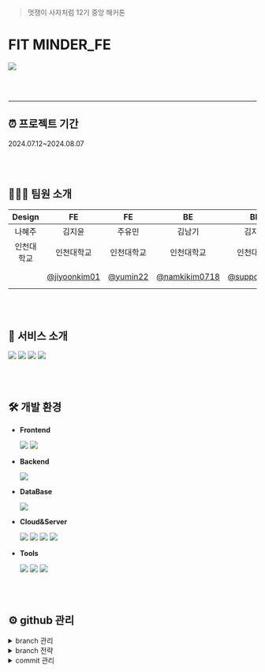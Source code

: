 > 멋쟁이 사자처럼 12기 중앙 해커톤
# FIT MINDER_FE

<img src="https://github.com/user-attachments/assets/625b9117-36c5-4745-a27b-e220955e5815">

<br/><br/>


---


## ⏰ 프로젝트 기간
2024.07.12~2024.08.07

<br/><br/>

## 👩🏻‍💻 팀원 소개
|Design|FE|FE|BE|BE|BE|
|:--:|:--:|:--:|:--:|:--:|:--:|
|나혜주|김지윤|주유민|김남기|김지원|이채원
|인천대학교|인천대학교|인천대학교|인천대학교|인천대학교|인천대학교|
||[@jiyoonkim01](https://github.com/jiyoonkim01)|[@yumin22](https://github.com/yumin22)|[@namkikim0718](https://github.com/namkikim0718)|[@supportlaver](https://github.com/supportlaver)|[@C-ongshim](https://github.com/C-ongshim)|

<br/><br/>

## 📱 서비스 소개
<img src="https://github.com/user-attachments/assets/a4218dcb-1b69-465d-9405-946b61aadb95">
<img src="https://github.com/user-attachments/assets/c8c44e53-5638-45a0-a970-357eb5480e26">
<img src="https://github.com/user-attachments/assets/f24e81d6-8c13-4d4b-9d99-4d924bb46176">
<img src="https://github.com/user-attachments/assets/bd8f7728-7070-4b91-80c9-18d02715adb4">

<br/><br/>

## 🛠️ 개발 환경
+ <strong>Frontend</strong>

  <img src="https://img.shields.io/badge/react-61DAFB.svg?style=for-the-badge&logo=react&logoColor=white"/>
  <img src="https://img.shields.io/badge/css3-1572B6.svg?style=for-the-badge&logo=css3&logoColor=white"/>

+ <strong>Backend</strong>

  <img src="https://img.shields.io/badge/springboot-6DB33F.svg?style=for-the-badge&logo=springboot&logoColor=white"/>
  

+ <strong>DataBase</strong>
  
  <img src="https://img.shields.io/badge/mysql-4479A1.svg?style=for-the-badge&logo=mysql&logoColor=white"/>


+ <strong>Cloud&Server</strong>
  
  <img src="https://img.shields.io/badge/amazonec2-FF9900.svg?style=for-the-badge&logo=amazonec2&logoColor=white"/>
  <img src="https://img.shields.io/badge/docker-2496ED.svg?style=for-the-badge&logo=docker&logoColor=white"/>
  <img src="https://img.shields.io/badge/vercel-000000.svg?style=for-the-badge&logo=vercel&logoColor=white"/>
  <img src="https://img.shields.io/badge/firebase-DD2C00.svg?style=for-the-badge&logo=firebase&logoColor=white"/>

+ <strong>Tools</strong>

  <img src="https://img.shields.io/badge/github-%23121011.svg?style=for-the-badge&logo=github&logoColor=white">
  <img src="https://img.shields.io/badge/Notion-%23000000.svg?style=for-the-badge&logo=notion&logoColor=white"/> 
  <img src="https://img.shields.io/badge/figma-ff7262.svg?style=for-the-badge&logo=figma&logoColor=white"> 
 

<br/><br/>

## ⚙️ github 관리
<details>
  <summary>branch 관리</summary>
<strong>초기 세팅(순서대로 진행하기!)</strong>
  
  local 폴더에 git init <br>
  git remote add origin {url} <br>
  git checkout -b develop <br>
  git pull origin develop (올려놓은 파일 있을 시에)<br>
  git checkout -b {개인 브랜치}<br>
  git pull origin develop (올려놓은 파일 있을 시에)<br>
  세팅 끝. 개인 브랜치에서 진행하면 됩니당
</details>

<details>
  <summary>branch 전략</summary>
  
main: 최종본 merge<br>
develop: feat 상위 개발환경 브랜치<br>
feat-이름: develop 파생 개인 브랜치(주로 여기서 개발)<br>
필요하면 개인 브랜치에서 파생 브랜치 생성해서 쓰기<br>
-> 만드는 법: git checkout -b {원하는 브랜치 명} 그 다음 git pull origin {상위 브랜치} 받아오기
</details>

<details>
  <summary>commit 관리</summary>
  
[feat] : 새로운 기능 추가<br>
[fix] : 버그 수정<br>
[docs] : 문서 추가 및 수정<br>
[style] : 코드랑 관련 없는 스타일 수정<br>
</details>



